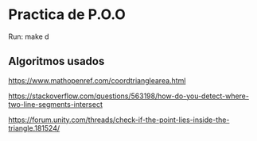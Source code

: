 # Practica de P.O.O

Run: make d

## Algoritmos usados
https://www.mathopenref.com/coordtrianglearea.html

https://stackoverflow.com/questions/563198/how-do-you-detect-where-two-line-segments-intersect

https://forum.unity.com/threads/check-if-the-point-lies-inside-the-triangle.181524/

